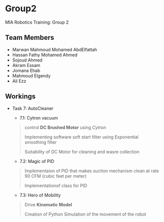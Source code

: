 # Group2
MIA Robotics Training: Group 2
## Team Members
- Marwan Mahmoud Mohamed AbdElfattah
- Hassan Fathy Mohamed Ahmed
- Sojoud Ahmed
- Akram Essam
- Jomana Ehab
- Mahmoud Elgendy
- Ali Ezz

## Workings
- Task 7: AutoCleaner
    - 7.1: Cytron vacuum
    > control **DC Brushed Motor** using *Cytron*
    >
    > Implementing software soft start filter using Exponential smoothing filter
    >
    > Suitability of DC Motor for cleaning and wasre collection

    - 7.2: Magic of PID
    > Implementaion of PID that makes suction mechanism clean at rate 90 CFM (cubic feet per meter)
    >
    > Implementationof class for PID

    - 7.3: Hero of Mobility
    > Drive **Kinematic Model**
    >
    > Creation of Python Simulation of the movement of the robot 
